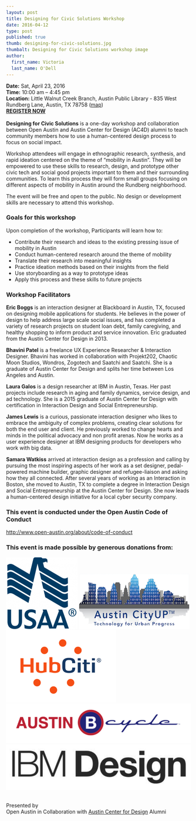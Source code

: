 ```yaml
---
layout: post
title: Designing for Civic Solutions Workshop
date: 2016-04-12
type: post
published: true
thumb: designing-for-civic-solutions.jpg
thumbalt: Designing for Civic Solutions workshop image
author:
  first_name: Victoria
  last_name: O'Dell
---
```

**Date:** Sat, April 23, 2016
<br>**Time:** 10:00 am – 4:45 pm
<br>**Location:** Little Walnut Creek Branch, Austin Public Library - 835 West Rundberg Lane, Austin, TX 78758  ([map](https://www.google.com/maps/dir/30.2304666,-97.7374643/30.3636444,-97.6983433/@30.2861351,-97.7667604,12z/data=!4m4!4m3!1m1!4e1!1m0))
<br>[**REGISTER NOW**
](https://www.eventbrite.com/e/designing-for-civic-solutions-workshop-tickets-24534044989)
<br><br>**Designing for Civic Solutions** is a one-day workshop and collaboration between Open Austin and Austin Center for Design (AC4D) alumni to teach community members how to use a human-centered design process to focus on social impact.

Workshop attendees will engage in ethnographic research, synthesis, and rapid ideation centered on the theme of “mobility in Austin”. They will be empowered to use these skills to research, design, and prototype other civic tech and social good projects important to them and their surrounding communities. To learn this process they will form small groups focusing on different aspects of mobility in Austin around the Rundberg neighborhood.

The event will be free and open to the public. No design or development skills are necessary to attend this workshop. 

### Goals for this workshop
Upon completion of the workshop, Participants will learn how to:

- Contribute their research and ideas to the existing pressing issue of mobility in Austin
- Conduct human-centered research around the theme of mobility
- Translate their research into meaningful insights
- Practice ideation methods based on their insights from the field
- Use storyboarding as a way to prototype ideas
- Apply this process and these skills to future projects

### Workshop Facilitators

**Eric Boggs** is an interaction designer at Blackboard in Austin, TX, focused on designing mobile applications for students.  He believes in the power of design to help address large scale social issues, and has completed a variety of research projects on student loan debt, family caregiving, and healthy shopping to inform product and service innovation.  Eric graduated from the Austin Center for Design in 2013.  

**Bhavini Patel** is a freelance UX Experience Researcher & Interaction Designer.  Bhavini has worked in collaboration with Projekt202, Chaotic Moon Studios, Wondros, Zogotech and Saatchi and Saatchi.  She is a graduate of Austin Center for Design and splits her time between Los Angeles and Austin. 

**Laura Galos** is a design researcher at IBM in Austin, Texas. Her past projects include research in aging and family dynamics, service design, and ad technology. She is a 2015 graduate of Austin Center for Design with certification in Interaction Design and Social Entrepreneurship.

**James Lewis** is a curious, passionate interaction designer who likes to embrace the ambiguity of complex problems, creating clear solutions for both the end user and client. He previously worked to change hearts and minds in the political advocacy and non profit arenas. Now he works as a user experience designer at IBM designing products for developers who work with big data. 

**Samara Watkiss** arrived at interaction design as a profession and calling by pursuing the most inspiring aspects of her work as a set designer, pedal-powered machine builder, graphic designer and refugee-liaison and asking how they all connected. After several years of working as an Interaction in Boston, she moved to Austin, TX to complete a degree in Interaction Design and Social Entrepreneurship at the Austin Center for Design. She now leads a human-centered design initiative for a local cyber security company. 

### This event is conducted under the Open Austin Code of Conduct
[http://www.open-austin.org/about/code-of-conduct
](http://www.open-austin.org/about/code-of-conduct
)

### This event is made possible by generous donations from:
![USAA Logo](/assets/images/usaa.png)
![Austin CityUp Logo](/assets/images/austin-cityup.png)
![HubCiti Logo](/assets/images/hubciti.png)
![Austin B-Cycle Logo](/assets/images/austin-b-cycle.png)
![IBM Design Logo](/assets/images/ibm-design.png)

<br>Presented by 
<br>Open Austin in Collaboration with [Austin Center for Design](http://www.ac4d.com/) Alumni
